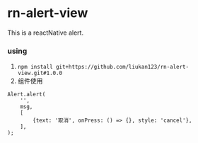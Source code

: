 # rn-alert-view
This is a reactNative alert.

### using

1. `npm install git+https://github.com/liukan123/rn-alert-view.git#1.0.0`
2.  组件使用
```
Alert.alert(
    '',
    msg,
    [
        {text: '取消', onPress: () => {}, style: 'cancel'},
    ],
);
```

